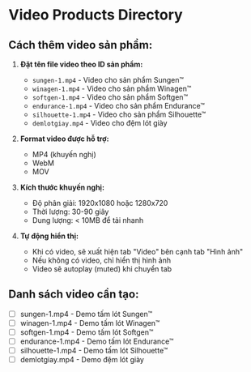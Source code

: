 # Video Products Directory

## Cách thêm video sản phẩm:

1. **Đặt tên file video theo ID sản phẩm:**
   - `sungen-1.mp4` - Video cho sản phẩm Sungen™
   - `winagen-1.mp4` - Video cho sản phẩm Winagen™
   - `softgen-1.mp4` - Video cho sản phẩm Softgen™
   - `endurance-1.mp4` - Video cho sản phẩm Endurance™
   - `silhouette-1.mp4` - Video cho sản phẩm Silhouette™
   - `demlotgiay.mp4` - Video cho đệm lót giày

2. **Format video được hỗ trợ:**
   - MP4 (khuyến nghị)
   - WebM
   - MOV

3. **Kích thước khuyến nghị:**
   - Độ phân giải: 1920x1080 hoặc 1280x720
   - Thời lượng: 30-90 giây
   - Dung lượng: < 10MB để tải nhanh

4. **Tự động hiển thị:**
   - Khi có video, sẽ xuất hiện tab "Video" bên cạnh tab "Hình ảnh"
   - Nếu không có video, chỉ hiển thị hình ảnh
   - Video sẽ autoplay (muted) khi chuyển tab

## Danh sách video cần tạo:

- [ ] sungen-1.mp4 - Demo tấm lót Sungen™
- [ ] winagen-1.mp4 - Demo tấm lót Winagen™  
- [ ] softgen-1.mp4 - Demo tấm lót Softgen™
- [ ] endurance-1.mp4 - Demo tấm lót Endurance™
- [ ] silhouette-1.mp4 - Demo tấm lót Silhouette™
- [ ] demlotgiay.mp4 - Demo đệm lót giày